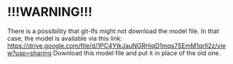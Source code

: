 !!!WARNING!!!
======
There is a possibility that git-lfs might not download the model file. In that case, the model is available via this link: https://drive.google.com/file/d/1PC4YtkJauNGRHiqD1mqs7SEmM1qrlI2z/view?usp=sharing
Download this model file and put it in place of the old one.
